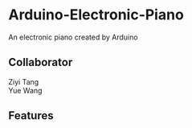 # Arduino-Electronic-Piano
An electronic piano created by Arduino
## Collaborator
Ziyi Tang <br>
Yue Wang
## Features

